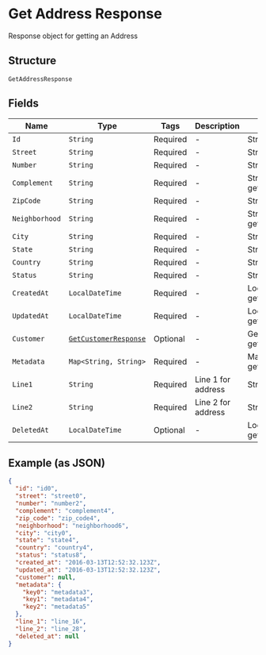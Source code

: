 
# Get Address Response

Response object for getting an Address

## Structure

`GetAddressResponse`

## Fields

| Name | Type | Tags | Description | Getter | Setter |
|  --- | --- | --- | --- | --- | --- |
| `Id` | `String` | Required | - | String getId() | setId(String id) |
| `Street` | `String` | Required | - | String getStreet() | setStreet(String street) |
| `Number` | `String` | Required | - | String getNumber() | setNumber(String number) |
| `Complement` | `String` | Required | - | String getComplement() | setComplement(String complement) |
| `ZipCode` | `String` | Required | - | String getZipCode() | setZipCode(String zipCode) |
| `Neighborhood` | `String` | Required | - | String getNeighborhood() | setNeighborhood(String neighborhood) |
| `City` | `String` | Required | - | String getCity() | setCity(String city) |
| `State` | `String` | Required | - | String getState() | setState(String state) |
| `Country` | `String` | Required | - | String getCountry() | setCountry(String country) |
| `Status` | `String` | Required | - | String getStatus() | setStatus(String status) |
| `CreatedAt` | `LocalDateTime` | Required | - | LocalDateTime getCreatedAt() | setCreatedAt(LocalDateTime createdAt) |
| `UpdatedAt` | `LocalDateTime` | Required | - | LocalDateTime getUpdatedAt() | setUpdatedAt(LocalDateTime updatedAt) |
| `Customer` | [`GetCustomerResponse`](../../doc/models/get-customer-response.md) | Optional | - | GetCustomerResponse getCustomer() | setCustomer(GetCustomerResponse customer) |
| `Metadata` | `Map<String, String>` | Required | - | Map<String, String> getMetadata() | setMetadata(Map<String, String> metadata) |
| `Line1` | `String` | Required | Line 1 for address | String getLine1() | setLine1(String line1) |
| `Line2` | `String` | Required | Line 2 for address | String getLine2() | setLine2(String line2) |
| `DeletedAt` | `LocalDateTime` | Optional | - | LocalDateTime getDeletedAt() | setDeletedAt(LocalDateTime deletedAt) |

## Example (as JSON)

```json
{
  "id": "id0",
  "street": "street0",
  "number": "number2",
  "complement": "complement4",
  "zip_code": "zip_code4",
  "neighborhood": "neighborhood6",
  "city": "city0",
  "state": "state4",
  "country": "country4",
  "status": "status8",
  "created_at": "2016-03-13T12:52:32.123Z",
  "updated_at": "2016-03-13T12:52:32.123Z",
  "customer": null,
  "metadata": {
    "key0": "metadata3",
    "key1": "metadata4",
    "key2": "metadata5"
  },
  "line_1": "line_16",
  "line_2": "line_28",
  "deleted_at": null
}
```

